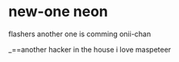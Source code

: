 # new-one neon
flashers another one is comming 
onii-chan

_==another hacker in the house 
i love maspeteer
